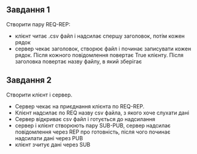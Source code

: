 

## Завдання 1
Створити пару REQ-REP:

- клієнт читає .csv файл і надсилає спершу
заголовок, потім кожен рядок
- сервер чекає заголовок,
створює файл і починає записувати кожен рядок.
Після кожного повідомлення повертає True клієнту.
Після заголовка повертає назву файлу, в який
зберігає


## Завдання 2

Створити клієнт і сервер.
- Сервер чекає на приєднання клієнта по REQ-REP. 
- Клієнт надсилає по REQ назву csv файла, з якого хоче слухати дані
- Сервер відкриває csv файл і готується до надсилання
- сервер і клієнт створюють пару SUB-PUB, сервер надсилає повідомлення
через REP про готовність, після чого починає надсилати дані через PUB
- клієнт зчитує дані через SUB
